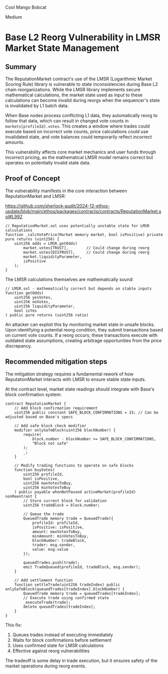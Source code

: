 Cool Mango Bobcat

Medium

# Base L2 Reorg Vulnerability in LMSR Market State Management

## Summary
The ReputationMarket contract's use of the LMSR (Logarithmic Market Scoring Rule) library is vulnerable to state inconsistencies during Base L2 chain reorganizations. While the LMSR library implements secure mathematical calculations, the market state used as input to these calculations can become invalid during reorgs when the sequencer's state is invalidated by L1 batch data.

When Base nodes process conflicting L1 data, they automatically reorg to follow that data, which can result in changed vote counts in `markets[profileId].votes`. This creates a window where trades could execute based on incorrect vote counts, price calculations could use invalidated state, and vote balances could temporarily reflect incorrect amounts.

This vulnerability affects core market mechanics and user funds through incorrect pricing, as the mathematical LMSR model remains correct but operates on potentially invalid state data.

## Proof of Concept
The vulnerability manifests in the core interaction between ReputationMarket and LMSR:

https://github.com/sherlock-audit/2024-12-ethos-update/blob/main/ethos/packages/contracts/contracts/ReputationMarket.sol#L992

```solidity
// ReputationMarket.sol uses potentially unstable state for LMSR calculations
function _calcVotePrice(Market memory market, bool isPositive) private pure returns (uint256) {
    uint256 odds = LMSR.getOdds(
        market.votes[TRUST],        // Could change during reorg
        market.votes[DISTRUST],     // Could change during reorg
        market.liquidityParameter,
        isPositive
    );
}
```

The LMSR calculations themselves are mathematically sound:
```solidity
// LMSR.sol - mathematically correct but depends on stable inputs
function getOdds(
    uint256 yesVotes,
    uint256 noVotes,
    uint256 liquidityParameter,
    bool isYes
) public pure returns (uint256 ratio)
```

An attacker can exploit this by monitoring market state in unsafe blocks. Upon identifying a potential reorg condition, they submit transactions based on current vote counts. If a reorg occurs, these transactions execute with outdated state assumptions, creating arbitrage opportunities from the price discrepancy.

## Recommended mitigation steps
The mitigation strategy requires a fundamental rework of how ReputationMarket interacts with LMSR to ensure stable state inputs.

At the contract level, market state readings should integrate with Base's block confirmation system:

```solidity
contract ReputationMarket {
    // Add block confirmation requirement
    uint256 public constant SAFE_BLOCK_CONFIRMATIONS = 15; // Can be adjusted based on Base's specs

    // Add safe block check modifier
    modifier onlySafeBlock(uint256 blockNumber) {
        require(
            block.number - blockNumber >= SAFE_BLOCK_CONFIRMATIONS,
            "Block not safe"
        );
        _;
    }

    // Modify trading functions to operate on safe blocks
    function buyVotes(
        uint256 profileId,
        bool isPositive,
        uint256 maxVotesToBuy,
        uint256 minVotesToBuy
    ) public payable whenNotPaused activeMarket(profileId) nonReentrant {
        // Store current block for validation
        uint256 tradeBlock = block.number;
        
        // Queue the trade
        QueuedTrade memory trade = QueuedTrade({
            profileId: profileId,
            isPositive: isPositive,
            amount: maxVotesToBuy,
            minAmount: minVotesToBuy,
            blockNumber: tradeBlock,
            trader: msg.sender,
            value: msg.value
        });
        
        queuedTrades.push(trade);
        emit TradeQueued(profileId, tradeBlock, msg.sender);
    }

    // Add settlement function
    function settleTrade(uint256 tradeIndex) public onlySafeBlock(queuedTrades[tradeIndex].blockNumber) {
        QueuedTrade memory trade = queuedTrades[tradeIndex];
        // Execute trade using confirmed state
        _executeTrade(trade);
        delete queuedTrades[tradeIndex];
    }
}
```

This fix:
1. Queues trades instead of executing immediately
2. Waits for block confirmations before settlement
3. Uses confirmed state for LMSR calculations
4. Effective against reorg vulnerabilities

The tradeoff is some delay in trade execution, but it ensures safety of the market operations during reorg events.